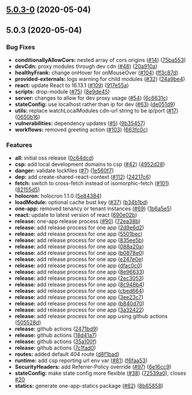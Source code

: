 <a name="5.0.3-0"></a>
## [5.0.3-0](https://github.com/americanexpress/one-app/compare/v5.0.1...v5.0.3-0) (2020-05-04)

<a name="5.0.3"></a>
## 5.0.3 (2020-05-04)



### Bug Fixes

* **conditionallyAllowCors:** nested array of cors origins ([#14](https://github.com/americanexpress/one-app/issues/14)) ([75ba553](https://github.com/americanexpress/one-app/commit/75ba553))
* **devCdn:** proxy modules through dev cdn ([#48](https://github.com/americanexpress/one-app/issues/48)) ([20a910a](https://github.com/americanexpress/one-app/commit/20a910a))
* **healthyFrank:** change onHover for onMouseOver ([#104](https://github.com/americanexpress/one-app/issues/104)) ([ff3c87d](https://github.com/americanexpress/one-app/commit/ff3c87d))
* **provided-externals:** logs warning for child modules ([#32](https://github.com/americanexpress/one-app/issues/32)) ([24a9be4](https://github.com/americanexpress/one-app/commit/24a9be4))
* **react:** update React to 16.13.1 ([#109](https://github.com/americanexpress/one-app/issues/109)) ([917e55a](https://github.com/americanexpress/one-app/commit/917e55a))
* **scripts:** drop-module ([#75](https://github.com/americanexpress/one-app/issues/75)) ([8e9de45](https://github.com/americanexpress/one-app/commit/8e9de45))
* **server:** changes to allow for dev proxy usage ([#54](https://github.com/americanexpress/one-app/issues/54)) ([6c6631c](https://github.com/americanexpress/one-app/commit/6c6631c))
* **stateConfig:** use localhost rather than ip for dev ([#63](https://github.com/americanexpress/one-app/issues/63)) ([de051d9](https://github.com/americanexpress/one-app/commit/de051d9))
* **utils:** replace watchLocalModules cdn-url string to be ip/port ([#17](https://github.com/americanexpress/one-app/issues/17)) ([0650b16](https://github.com/americanexpress/one-app/commit/0650b16))
* **vulnerabilities:** dependency updates ([#5](https://github.com/americanexpress/one-app/issues/5)) ([9b35457](https://github.com/americanexpress/one-app/commit/9b35457))
* **workflows:** removed greeting action ([#103](https://github.com/americanexpress/one-app/issues/103)) ([663fc0c](https://github.com/americanexpress/one-app/commit/663fc0c))


### Features

* **all:** initial oss release ([0c64dcd](https://github.com/americanexpress/one-app/commit/0c64dcd))
* **csp:** add local development domains to csp ([#42](https://github.com/americanexpress/one-app/issues/42)) ([4952d28](https://github.com/americanexpress/one-app/commit/4952d28))
* **danger:** validate lockfiles ([#7](https://github.com/americanexpress/one-app/issues/7)) ([1e560f7](https://github.com/americanexpress/one-app/commit/1e560f7))
* **dep:** add create-shared-react-context ([#112](https://github.com/americanexpress/one-app/issues/112)) ([24217c6](https://github.com/americanexpress/one-app/commit/24217c6))
* **fetch:** switch to cross-fetch instead of isomorphic-fetch ([#101](https://github.com/americanexpress/one-app/issues/101)) ([82155d5](https://github.com/americanexpress/one-app/commit/82155d5))
* **holocron:** holocron 1.1.0 ([5e84384](https://github.com/americanexpress/one-app/commit/5e84384))
* **loadModule:** optional cache bust key ([#37](https://github.com/americanexpress/one-app/issues/37)) ([b34b1bd](https://github.com/americanexpress/one-app/commit/b34b1bd))
* **one-app:** removed tenancy or tenant instances ([#69](https://github.com/americanexpress/one-app/issues/69)) ([1b6a5e5](https://github.com/americanexpress/one-app/commit/1b6a5e5))
* **react:** update to latest version of react ([690e02b](https://github.com/americanexpress/one-app/commit/690e02b))
* **release:**  one-app release process ([#90](https://github.com/americanexpress/one-app/issues/90)) ([72ea38b](https://github.com/americanexpress/one-app/commit/72ea38b))
* **release:** add release process for one app ([2d9e6d2](https://github.com/americanexpress/one-app/commit/2d9e6d2))
* **release:** add release process for one app ([5501bec](https://github.com/americanexpress/one-app/commit/5501bec))
* **release:** add release process for one app ([835ee5b](https://github.com/americanexpress/one-app/commit/835ee5b))
* **release:** add release process for one app ([088a20a](https://github.com/americanexpress/one-app/commit/088a20a))
* **release:** add release process for one app ([b0878e0](https://github.com/americanexpress/one-app/commit/b0878e0))
* **release:** add release process for one app ([e247e0e](https://github.com/americanexpress/one-app/commit/e247e0e))
* **release:** add release process for one app ([dfac0c0](https://github.com/americanexpress/one-app/commit/dfac0c0))
* **release:** add release process for one app ([8e96633](https://github.com/americanexpress/one-app/commit/8e96633))
* **release:** add release process for one app ([2ec3053](https://github.com/americanexpress/one-app/commit/2ec3053))
* **release:** add release process for one app ([8c948b4](https://github.com/americanexpress/one-app/commit/8c948b4))
* **release:** add release process for one app ([cbed664](https://github.com/americanexpress/one-app/commit/cbed664))
* **release:** add release process for one app ([3ee23c7](https://github.com/americanexpress/one-app/commit/3ee23c7))
* **release:** add release process for one app ([b840d70](https://github.com/americanexpress/one-app/commit/b840d70))
* **release:** add release process for one app ([3a32422](https://github.com/americanexpress/one-app/commit/3a32422))
* **release:** add release process for one app using github actions ([505528d](https://github.com/americanexpress/one-app/commit/505528d))
* **release:** github actions ([2471bd9](https://github.com/americanexpress/one-app/commit/2471bd9))
* **release:** github actions ([18d41a7](https://github.com/americanexpress/one-app/commit/18d41a7))
* **release:** github actions ([35a100f](https://github.com/americanexpress/one-app/commit/35a100f))
* **release:** github actions ([7c1fad0](https://github.com/americanexpress/one-app/commit/7c1fad0))
* **routes:** added default 404 route ([d8f1bad](https://github.com/americanexpress/one-app/commit/d8f1bad))
* **runtime:** add csp reporting url env var ([#81](https://github.com/americanexpress/one-app/issues/81)) ([f6faa53](https://github.com/americanexpress/one-app/commit/f6faa53))
* **SecurityHeaders:** add Referrer-Policy override ([#97](https://github.com/americanexpress/one-app/issues/97)) ([6e16cc9](https://github.com/americanexpress/one-app/commit/6e16cc9))
* **stateConfig:** make state config more flexible ([#38](https://github.com/americanexpress/one-app/issues/38)) ([72539a0](https://github.com/americanexpress/one-app/commit/72539a0)), closes [#20](https://github.com/americanexpress/one-app/issues/20)
* **statics:** generate one-app-statics package ([#82](https://github.com/americanexpress/one-app/issues/82)) ([8b65858](https://github.com/americanexpress/one-app/commit/8b65858))

